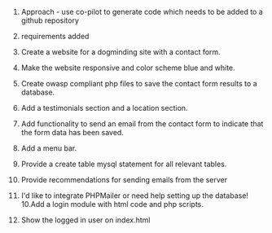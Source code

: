 1. Approach - use co-pilot to generate code which needs to be added to a github repository

2. requirements added
1. Create a website for a dogminding site with a contact form.
2. Make the website responsive and color scheme blue and white. 
3. Create owasp compliant php files to save the contact form results to a database.
4. Add a testimonials section and a location section. 
5. Add functionality to send an email from the contact form to indicate that the form data has been saved.
6. Add a menu bar.
7. Provide a create table mysql statement for all relevant tables.
8. Provide recommendations for sending emails from the server
9. I'd like to integrate PHPMailer or need help setting up the database!
10.Add a login module with html code and php scripts.
11. Show the logged in user on index.html   
    
